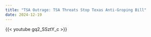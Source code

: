 ```yaml
---
title: "TSA Outrage: TSA Threats Stop Texas Anti-Groping Bill"
date: 2024-12-19
---
```


{{< youtube gq2_SSztY_c >}}
